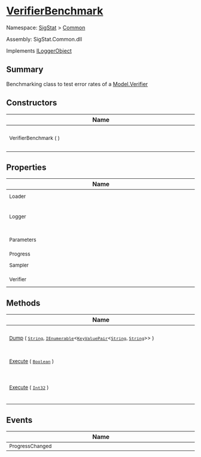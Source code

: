 # [VerifierBenchmark](./VerifierBenchmark.md)

Namespace: [SigStat]() > [Common](./README.md)

Assembly: SigStat.Common.dll

Implements [ILoggerObject](./ILoggerObject.md)

## Summary
Benchmarking class to test error rates of a [Model.Verifier](https://github.com/hargitomi97/sigstat/blob/master/docs/md/SigStat/Common/Model/Verifier.md)

## Constructors

| Name | Summary | 
| --- | --- | 
| <div style="width:490px"><sub>VerifierBenchmark (  )</sub></div>| <sub>Initializes a new instance of the [VerifierBenchmark](https://github.com/hargitomi97/sigstat/blob/master/docs/md/SigStat/Common/VerifierBenchmark.md) class.  Sets the [Sampler](https://github.com/hargitomi97/sigstat/blob/master/docs/md/SigStat/Common/Sampler.md) to the default [Framework.Samplers.FirstNSampler](https://github.com/hargitomi97/sigstat/blob/master/docs/md/SigStat/Common/Framework/Samplers/FirstNSampler.md).</sub></div>| <br>


## Properties

| Name | Summary | 
| --- | --- | 
| <div style="width:490px"><sub>Loader</sub></div>| <sub>The loader that will provide the database for benchmarking</sub></div>| <br>
| <div style="width:490px"><sub>Logger</sub></div>| <sub>Gets or sets the attached [Microsoft.Extensions.Logging.ILogger](https://docs.microsoft.com/en-us/dotnet/api/Microsoft.Extensions.Logging.ILogger) object used to log messages. Hands it over to the verifier.</sub></div>| <br>
| <div style="width:490px"><sub>Parameters</sub></div>| <sub>A key value store that can be used to store custom information about the benchmark</sub></div>| <br>
| <div style="width:490px"><sub>Progress</sub></div>| <sub></sub></div>| <br>
| <div style="width:490px"><sub>Sampler</sub></div>| <sub>The [Sampler](https://github.com/hargitomi97/sigstat/blob/master/docs/md/SigStat/Common/Sampler.md) to be used for benchmarking</sub></div>| <br>
| <div style="width:490px"><sub>Verifier</sub></div>| <sub>Gets or sets the [Model.Verifier](https://github.com/hargitomi97/sigstat/blob/master/docs/md/SigStat/Common/Model/Verifier.md) to be benchmarked.</sub></div>| <br>


## Methods

| Name | Summary | 
| --- | --- | 
| <div style="width:490px"><sub>[Dump](./Methods/VerifierBenchmark-100663370.md) ( [`String`](https://docs.microsoft.com/en-us/dotnet/api/System.String), [`IEnumerable`](https://docs.microsoft.com/en-us/dotnet/api/System.Collections.Generic.IEnumerable-1)\<[`KeyValuePair`](https://docs.microsoft.com/en-us/dotnet/api/System.Collections.Generic.KeyValuePair-2)\<[`String`](https://docs.microsoft.com/en-us/dotnet/api/System.String), [`String`](https://docs.microsoft.com/en-us/dotnet/api/System.String)>> )</sub></div>| <sub>Dumps the results of the benchmark in a file.</sub></div>| <br>
| <div style="width:490px"><sub>[Execute](./Methods/VerifierBenchmark-100663382.md) ( [`Boolean`](https://docs.microsoft.com/en-us/dotnet/api/System.Boolean) )</sub></div>| <sub>Execute the benchmarking process.</sub></div>| <br>
| <div style="width:490px"><sub>[Execute](./Methods/VerifierBenchmark-100663383.md) ( [`Int32`](https://docs.microsoft.com/en-us/dotnet/api/System.Int32) )</sub></div>| <sub>Execute the benchmarking process with a degree of parallelism.</sub></div>| <br>


## Events

| Name | Summary | 
| --- | --- | 
| <div style="width:490px"><sub>ProgressChanged</sub></div>| <sub></sub></div>| <br>


